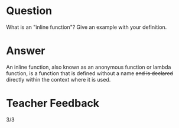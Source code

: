# Question
What is an "inline function"? Give an example with your definition.

# Answer
An inline function, also known as an anonymous function or lambda function, is a function that is defined without a name ~~and is declared~~ directly within the context where it is used.

# Teacher Feedback
3/3
